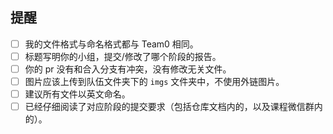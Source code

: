 ## 提醒

- [ ] 我的文件格式与命名格式都与 Team0 相同。
- [ ] 标题写明你的小组，提交/修改了哪个阶段的报告。
- [ ] 你的 pr 没有和合入分支有冲突，没有修改无关文件。
- [ ] 图片应该上传到队伍文件夹下的 `imgs` 文件夹中，不使用外链图片。
- [ ] 建议所有文件以英文命名。
- [ ] 已经仔细阅读了对应阶段的提交要求（包括仓库文档内的，以及课程微信群内的）。
